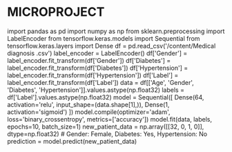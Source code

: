 # MICROPROJECT
import pandas as pd
import numpy as np
from sklearn.preprocessing import LabelEncoder
from tensorflow.keras.models import Sequential
from tensorflow.keras.layers import Dense
df = pd.read_csv('/content/Medical diagnosis .csv')
label_encoder = LabelEncoder()
df['Gender'] = label_encoder.fit_transform(df['Gender'])
df['Diabetes'] = label_encoder.fit_transform(df['Diabetes'])
df['Hypertension'] = label_encoder.fit_transform(df['Hypertension'])
df['Label'] = label_encoder.fit_transform(df['Label'])
data = df[['Age', 'Gender', 'Diabetes', 'Hypertension']].values.astype(np.float32)
labels = df['Label'].values.astype(np.float32)
model = Sequential([
    Dense(64, activation='relu', input_shape=(data.shape[1],)),
    Dense(1, activation='sigmoid')
])
model.compile(optimizer='adam', loss='binary_crossentropy', metrics=['accuracy'])
model.fit(data, labels, epochs=10, batch_size=1)
new_patient_data = np.array([[32, 0, 1, 0]], dtype=np.float32)  # Gender: Female, Diabetes: Yes, Hypertension: No
prediction = model.predict(new_patient_data)
